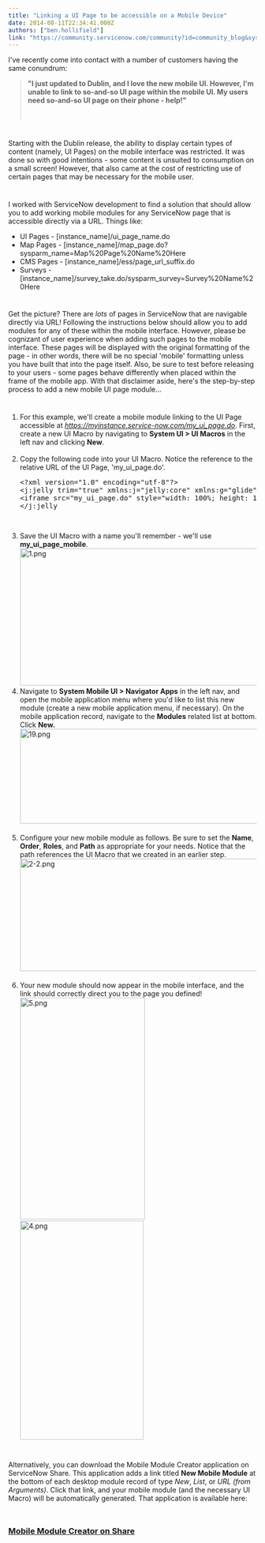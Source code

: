 ```yaml
---
title: "Linking a UI Page to be accessible on a Mobile Device"
date: 2014-08-11T22:34:41.000Z
authors: ["ben.hollifield"]
link: "https://community.servicenow.com/community?id=community_blog&sys_id=4fcca265dbd0dbc01dcaf3231f9619f9"
---
```

<p>I've recently come into contact with a number of customers having the same conundrum:</p><blockquote class="jive-quote"><p><strong>"I just updated to Dublin, and I love the new mobile UI. However, I'm unable to link to so-and-so UI page within the mobile UI. My users need so-and-so UI page on their phone - help!"</strong></p>                                     </blockquote><p style="min-height: 8pt; height: 8pt; padding: 0px;">  </p><p>Starting with the Dublin release, the ability to display certain types of content (namely, UI Pages) on the mobile interface was restricted. It was done so with good intentions - some content is unsuited to consumption on a small screen! However, that also came at the cost of restricting use of certain pages that may be necessary for the mobile user.</p><p style="min-height: 8pt; height: 8pt; padding: 0px;">  </p><p>I worked with ServiceNow development to find a solution that should allow you to add working mobile modules for any ServiceNow page that is accessible directly via a URL. Things like:</p><ul><li>UI Pages - [instance_name]/ui_page_name.do</li><li>Map Pages - [instance_name]/map_page.do?sysparm_name=Map%20Page%20Name%20Here</li><li>CMS Pages - [instance_name]/ess/page_url_suffix.do</li><li>Surveys - [instance_name]/survey_take.do/sysparm_survey=Survey%20Name%20Here</li></ul><p style="min-height: 8pt; height: 8pt; padding: 0px;">  </p><p>Get the picture? There are <em>lots</em> of pages in ServiceNow that are navigable directly via URL! Following the instructions below should allow you to add modules for any of these within the mobile interface. However, please be cognizant of user experience when adding such pages to the mobile interface. These pages will be displayed with the original formatting of the page - in other words, there will be no special 'mobile' formatting unless you have built that into the page itself. Also, be sure to test before releasing to your users - some pages behave differently when placed within the frame of the mobile app. With that disclaimer aside, here's the step-by-step process to add a new mobile UI page module...</p><p style="min-height: 8pt; height: 8pt; padding: 0px;">  </p><ol><li>For this example, we'll create a mobile module linking to the UI Page accessible at <em><a title="k-external-small" class="jive-link-external-small" href="https://myinstance.service-now.com/my_ui_page.do" rel="nofollow" target="_blank">https://myinstance.service-now.com/my_ui_page.do</a></em>. First, create a new UI Macro by navigating to <strong>System UI &gt; UI Macros</strong> in the left nav and clicking <strong>New</strong>.<br/><br/></li><li>Copy the following code into your UI Macro. Notice the reference to the relative URL of the UI Page, 'my_ui_page.do'.<br/><pre class="xml" name="code">
&lt;?xml version="1.0" encoding="utf-8"?&gt;
&lt;j:jelly trim="true" xmlns:j="jelly:core" xmlns:g="glide"&gt;
&lt;iframe src="my_ui_page.do" style="width: 100%; height: 100%;"/&gt;
&lt;/j:jelly







</pre><div style="display:none;"> </div></li><li>Save the UI Macro with a name you'll remember - we'll use <strong>my_ui_page_mobile</strong>.<br/><a _jive_internal="true" href="/servlet/JiveServlet/showImage/38-3293-12380/1.png"><img  alt="1.png" class="image-1 jive-image" height="408" src="b527404adbdc5704ed6af3231f96194b.iix" style="height: 278px; width: 620px;" width="910"/></a></li><li>Navigate to <strong>System Mobile UI &gt; Navigator Apps</strong> in the left nav, and open the mobile application menu where you'd like to list this new module (create a new mobile application menu, if necessary). On the mobile application record, navigate to the <strong>Modules</strong> related list at bottom. Click <strong>New.<br/></strong><a _jive_internal="true" href="/servlet/JiveServlet/showImage/38-3293-12397/19.png"><img  alt="19.png" class="image-0 jive-image" height="361" src="d6e30c42db1cd3041dcaf3231f96198e.iix" style="height: 192px; width: 620px;" width="1168"/></a><br/><br/></li><li>Configure your new mobile module as follows. Be sure to set the <strong>Name</strong>, <strong>Order</strong>, <strong>Roles</strong>, and <strong>Path</strong> as appropriate for your needs. Notice that the path references the UI Macro that we created in an earlier step.<br/><a _jive_internal="true" href="/servlet/JiveServlet/showImage/38-3293-12383/2-2.png"><img  alt="2-2.png" class="jive-image image-4" height="334" src="b673ef7ddbd01fc068c1fb651f9619fc.iix" style="height: 228px; width: 620px;" width="909"/></a><br/><br/></li><li>Your new module should now appear in the mobile interface, and the link should correctly direct you to the page you defined!<br/><a _jive_internal="true" href="/servlet/JiveServlet/showImage/38-3293-12389/5.png"><img  alt="5.png" class="jive-image image-5" height="449" src="8618410edbd0130468c1fb651f9619cd.iix" style="height: 449.408px; width: 253px;" width="253"/></a><a _jive_internal="true" href="/servlet/JiveServlet/showImage/38-3293-12390/4.png"><img  alt="4.png" class="jive-image image-6" height="444" src="afd224c6db90d704ed6af3231f961988.iix" style="height: 444.079px; width: 250px;" width="250"/></a></li></ol><p style="min-height: 8pt; height: 8pt; padding: 0px;">  </p><p>Alternatively, you can download the Mobile Module Creator application on ServiceNow Share. This application adds a link titled <strong>New Mobile Module</strong> at the bottom of each desktop module record of type <em>New</em>, <em>List</em>, or <em>URL (from Arguments)</em>. Click that link, and your mobile module (and the necessary UI Macro) will be automatically generated. That application is available here:</p><p style="min-height: 8pt; height: 8pt; padding: 0px;">  </p><h3><a title="k-external-small" class="jive-link-external-small" href="https://share.servicenow.com/app.do#/detailV2/d02a1a902b5e61004a1e976be8da1546/overview" rel="nofollow" target="_blank">Mobile Module Creator on Share</a></h3>